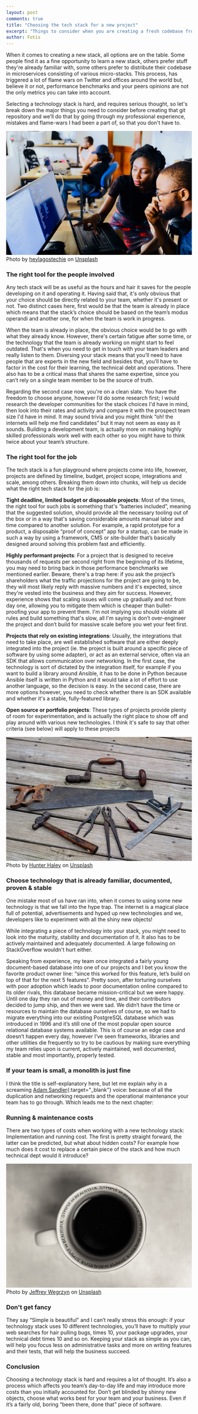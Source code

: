 ```yaml
---
layout: post
comments: true
title: "Choosing the tech stack for a new project"
excerpt: "Things to consider when you are creating a fresh codebase from scratch"
author: Fotis
---
```


When it comes to creating a new stack, all options are on the table. Some people find it as a fine
opportunity to learn a new stack, others prefer stuff they're already familiar with, some others
prefer to distribute their codebase in microservices consisting of various micro-stacks. This process,
has triggered a lot of flame wars on Twitter and offices around the world but, believe it or not,
performance benchmarks and your peers opinions are not the only metrics you can take into account.

Selecting a technology stack is hard, and requires serious thought, so let's break down the major
things you need to consider before creating that git repository and we’ll do that by going through
my professional experience, mistakes and flame-wars I had been a part of, so that you don't have to.

<div class="image fit">
  <img src="/img/posts/tt.jpg" alt="Tech team" />
  <span>Photo by <a href="https://unsplash.com/@heylagostechie?utm_source=unsplash&amp;utm_medium=referral&amp;utm_content=creditCopyText">heylagostechie</a> on <a href="https://unsplash.com/s/photos/tech-team?utm_source=unsplash&amp;utm_medium=referral&amp;utm_content=creditCopyText">Unsplash</a></span>
</div>

### The right tool for the people involved
Any tech stack will be as useful as the hours and hair it saves for the people developing on it and
operating it. Having said that, it's only obvious that your choice should be directly related to your
team, whether it's present or not. Two distinct cases here, first would be that the team is already
in place which means that the stack’s choice should be based on the team’s modus operandi and another
one, for when the team is work in progress.

When the team is already in place, the obvious choice would be to go with what they already know.
However, there's certain fatigue after some time, or the technology that the team is already working on
might start to feel outdated. That's when you need to get in touch with your team leaders and really
listen to them. Diversing your stack means that you’ll need to have people that are experts in the new
field and besides that, you’ll have to factor in the cost for their learning, the technical debt and operations.
There also has to be a critical mass that shares the same expertise, since you can’t rely on a single team member
to be the source of truth.

Regarding the second case now, you're on a clean slate. You have the freedom to choose anyone, however
I’d do some research first; I would research the developer communities for the stack choices I'd have
in mind, then look into their rates and activity and compare it with the prospect team size I'd have in mind.
It may sound trivia and you might think “oh! the internets will help me find candidates” but it may not
seem as easy as it sounds. Building a development team, is actually more on making highly skilled professionals
work well with each other so you might have to think twice about your team’s structure.


### The right tool for the job
The tech stack is a fun playground where projects come into life, however, projects are defined by
timeline, budget, project scope, integrations and scale, among others. Breaking them down into chunks,
will help us decide what the right tech stack for the job is:

**Tight deadline, limited budget or disposable projects**: Most of the times, the right tool for such
jobs is something that's “batteries included”, meaning that the suggested solution, should provide
all the necessary tooling out of the box or in a way that's saving considerable amounts manual labor
and time compared to another solution. For example, a rapid prototype for a product, a disposable
“proof of concept” app for a startup, can be made in such a way by using a framework, CMS or site-builder
that’s basically designed around solving this problem fast and efficiently.


**Highly performant projects**: For a project that is designed to receive thousands of requests per
second right from the beginning of its lifetime, you may need to bring back in those performance 
benchmarks we mentioned earlier. Beware, there's a trap here: if you ask the project’s shareholders
what the traffic projections for the project are going to be, they will most likely reply with massive
numbers and it's expected, since they're vested into the business and they aim for success. However,
experience shows that scaling issues will come up gradually and not from day one, allowing you to 
mitigate them which is cheaper than bullet-proofing your app to prevent them. I'm not implying you
should violate all rules and build something that's slow, all I'm saying is don’t over-engineer the
project and don’t build for massive scale before you wet your feet first.

**Projects that rely on existing integrations**: Usually, the integrations that need to take place,
are well established software that are either deeply integrated into the project (ie. the project is
built around a specific piece of software by using some adapter), or act as an external service, often
via an SDK that allows communication over networking. In the first case, the technology is sort of
dictated by the integration itself, for example if you want to build a library around Ansible, it
has to be done in Python because Ansible itself is written in Python and it would take a lot of effort
to use another language, so the decision is easy. In the second case, there are more options however,
you need to check whether there is an SDK available and whether it's a stable, fully-featured library.

**Open source or portfolio projects**: These types of projects provide plenty of room for experimentation,
and is actually the right place to show off and play around with various new technologies. I think
it's safe to say that other criteria (see below) will apply to these projects

<div class="image fit">
  <img src="/img/posts/tool.jpg" alt="Tools" />
  <span>Photo by <a href="https://unsplash.com/@hnhmarketing?utm_source=unsplash&amp;utm_medium=referral&amp;utm_content=creditCopyText">Hunter Haley</a> on <a href="https://unsplash.com/s/photos/tool-set?utm_source=unsplash&amp;utm_medium=referral&amp;utm_content=creditCopyText">Unsplash</a></span>
</div>

### Choose technology that is already familiar, documented, proven & stable
One mistake most of us have ran into, when it comes to using some new technology is that we fall into
the hype trap. The internet is a magical place full of potential, advertisements and hyped up new
technologies and we, developers like to experiment with all the shiny new objects!

While integrating a piece of technology into your stack, you might need to look into the maturity,
stability and documentation of it. It also has to be actively maintained and adequately documented.
A large following on StackOverflow wouldn't hurt either.

Speaking from experience, my team once integrated a fairly young document-based database into one
of our projects and I bet you know the favorite product owner line: “since this worked for this
feature, let’s build on top of that for the next 5 features”. Pretty soon, after torturing ourselves
with poor adoption which leads to poor documentation online compared to its older rivals,
this database became mission-critical but we were happy. Until one day they ran out of money
and time, and their contributors decided to jump ship, and then we were sad. We didn‘t have the time
or resources to maintain the database ourselves of course, so we had to migrate everything into our
existing PostgreSQL database which was introduced in 1996 and it’s still one of the most popular
open source relational database systems available. This is of course an edge case and doesn’t
happen every day, however I’ve seen frameworks, libraries and other utilities die frequently
so try to be cautious by making sure everything my team relies upon is current, actively maintained,
well documented, stable and most importantly, properly tested.

### If your team is small, a monolith is just fine
I think the title is self-explanatory here, but let me explain why in a screaming
[Adam Sandler](/img/posts/as.gif){:target="_blank"} voice: because of all the duplication and
networking requests and the operational maintenance your team has to go through. Which leads
me to the next chapter:

### Running & maintenance costs
There are two types of costs when working with a new technology stack: Implementation and running
cost. The first is pretty straight forward, the latter can be predicted, but what about hidden costs?
For example how much does it cost to replace a certain piece of the stack and how much technical dept
would it introduce?

<div class="image fit">
  <img src="/img/posts/sib.jpg" alt="Simple is beautiful”" />
  <span>Photo by <a href="https://unsplash.com/@jeffreymwegrzyn?utm_source=unsplash&amp;utm_medium=referral&amp;utm_content=creditCopyText">Jeffrey Wegrzyn</a> on <a href="https://unsplash.com/s/photos/simple-is-beautiful?utm_source=unsplash&amp;utm_medium=referral&amp;utm_content=creditCopyText">Unsplash</a></span>
</div>


### Don't get fancy
They say “Simple is beautiful” and I can’t really stress this enough: if your technology stack uses
10 different technologies, you’ll have to multiply your web searches for hair pulling bugs, times 10,
your package upgrades, your technical debt times 10 and so on. Keeping your stack as simple as you can,
will help you focus less on administrative tasks and more on writing features and their tests,
that will help the business succeed.

### Conclusion
Choosing a technology stack is hard and requires a lot of thought. It’s also a process which affects
you team’s day-to-day life and may introduce more costs than you initially accounted for. Don’t get
blinded by shinny new objects, choose what works best for your team and your business. Even if it’s
a fairly old, boring “been there, done that” piece of software.
